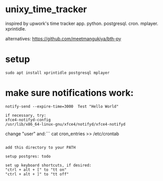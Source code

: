 # unixy_time_tracker
inspired by upwork's time tracker app. python. postgresql. cron. mplayer. xprintidle. 

alternatives: https://github.com/meetmangukiya/bth-py

# setup
```
sudo apt install xprintidle postgresql mplayer
```

# make sure notifications work:
```notify-send --expire-time=3000  Test "Hello World"```
```
if necessary, try:
xfce4-notifyd-config
/usr/lib/x86_64-linux-gnu/xfce4/notifyd/xfce4-notifyd
```

change "user" and:```
cat cron_entries >> /etc/crontab
```

add this directory to your PATH

setup postgres: todo

set up keyboard shortcuts, if desired:
"ctrl + alt + [" to "tt on"
"ctrl + alt + ]" to "tt off"


